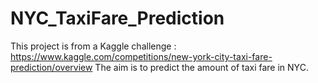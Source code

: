 # NYC_TaxiFare_Prediction

This project is from a Kaggle challenge : https://www.kaggle.com/competitions/new-york-city-taxi-fare-prediction/overview
The aim is to predict the amount of taxi fare in NYC.
